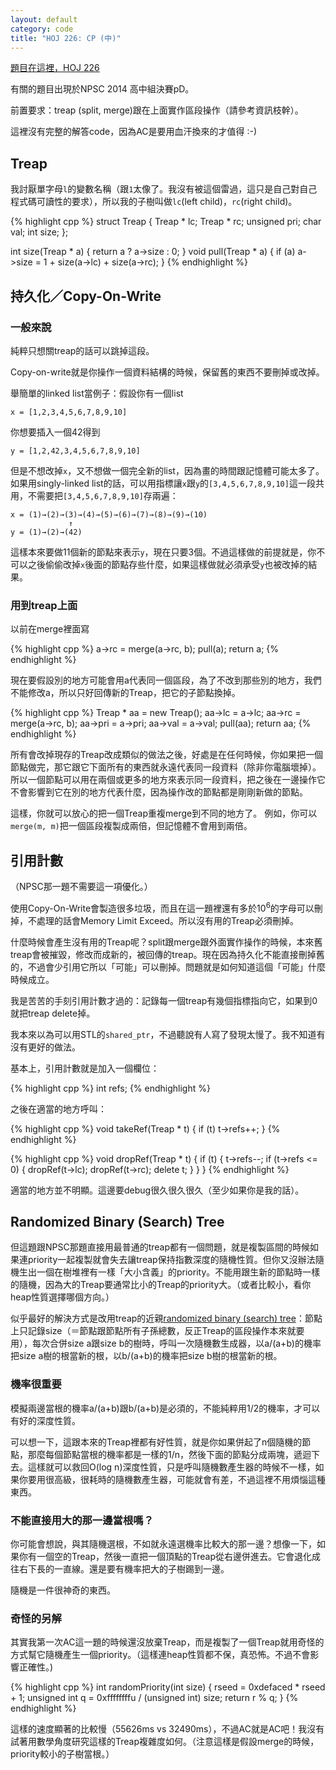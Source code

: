 ```yaml
---
layout: default
category: code
title: "HOJ 226: CP (中)"
---
```


[題目在這裡，HOJ 226](http://hoj.twbbs.org/judge/problem/view/226)

有關的題目出現於NPSC 2014 高中組決賽pD。

前置要求：treap (split, merge)跟在上面實作區段操作（請參考資訊枝幹）。

這裡沒有完整的解答code，因為AC是要用血汗換來的才值得 :-)

## Treap

我討厭單字母`l`的變數名稱（跟`1`太像了。我沒有被這個雷過，這只是自己對自己程式碼可讀性的要求），所以我的子樹叫做`lc`(left child)，`rc`(right child)。

{% highlight cpp %}
struct Treap {
    Treap * lc;
    Treap * rc;
    unsigned pri;
    char val;
    int size;
};

int size(Treap * a) { return a ? a->size : 0; }
void pull(Treap * a) {
    if (a) a->size = 1 + size(a->lc) + size(a->rc);
}
{% endhighlight %}

## 持久化／Copy-On-Write

### 一般來說

純粹只想關treap的話可以跳掉這段。

Copy-on-write就是你操作一個資料結構的時候，保留舊的東西不要刪掉或改掉。

舉簡單的linked list當例子：假設你有一個list

    x = [1,2,3,4,5,6,7,8,9,10]

你想要插入一個42得到

    y = [1,2,42,3,4,5,6,7,8,9,10]

但是不想改掉`x`，又不想做一個完全新的list，因為畫的時間跟記憶體可能太多了。
如果用singly-linked list的話，可以用指標讓`x`跟`y`的`[3,4,5,6,7,8,9,10]`這一段共用，不需要把`[3,4,5,6,7,8,9,10]`存兩遍：

    x = (1)→(2)→(3)→(4)→(5)→(6)→(7)→(8)→(9)→(10)
                 ↑
    y = (1)→(2)→(42)

這樣本來要做11個新的節點來表示`y`，現在只要3個。不過這樣做的前提就是，你不可以之後偷偷改掉`x`後面的節點存些什麼，如果這樣做就必須承受`y`也被改掉的結果。

### 用到treap上面

以前在merge裡面寫

{% highlight cpp %}
a->rc = merge(a->rc, b);
pull(a);
return a;
{% endhighlight %}

現在要假設別的地方可能會用a代表同一個區段，為了不改到那些別的地方，我們不能修改a，所以只好回傳新的Treap，把它的子節點換掉。

{% highlight cpp %}
Treap * aa = new Treap();
aa->lc = a->lc;
aa->rc = merge(a->rc, b);
aa->pri = a->pri;
aa->val = a->val;
pull(aa);
return aa;
{% endhighlight %}

所有會改掉現存的Treap改成類似的做法之後，好處是在任何時候，你如果把一個節點做完，那它跟它下面所有的東西就永遠代表同一段資料（除非你電腦壞掉）。
所以一個節點可以用在兩個或更多的地方來表示同一段資料，把之後在一邊操作它不會影響到它在別的地方代表什麼，因為操作改的節點都是剛剛新做的節點。

這樣，你就可以放心的把一個Treap重複merge到不同的地方了。
例如，你可以`merge(m, m)`把一個區段複製成兩倍，但記憶體不會用到兩倍。

## 引用計數

（NPSC那一題不需要這一項優化。）

使用Copy-On-Write會製造很多垃圾，而且在這一題裡還有多於10<sup>6</sup>的字母可以刪掉，不處理的話會Memory Limit Exceed。所以沒有用的Treap必須刪掉。

什麼時候會產生沒有用的Treap呢？split跟merge跟外面實作操作的時候，本來舊treap會被摧毀，修改而成新的，被回傳的treap。現在因為持久化不能直接刪掉舊的，不過會少引用它所以「可能」可以刪掉。問題就是如何知道這個「可能」什麼時候成立。

我是苦苦的手刻引用計數才過的：記錄每一個treap有幾個指標指向它，如果到0就把treap delete掉。

我本來以為可以用STL的`shared_ptr`，不過聽說有人寫了發現太慢了。我不知道有沒有更好的做法。

基本上，引用計數就是加入一個欄位：

{% highlight cpp %}
int refs;
{% endhighlight %}

之後在適當的地方呼叫：

{% highlight cpp %}
void takeRef(Treap * t) {
    if (t) t->refs++;
}
{% endhighlight %}

{% highlight cpp %}
void dropRef(Treap * t) {
    if (t) {
        t->refs--;
        if (t->refs <= 0) {
            dropRef(t->lc);
            dropRef(t->rc);
            delete t;
        }
    }
}
{% endhighlight %}

適當的地方並不明顯。這邊要debug很久很久很久（至少如果你是我的話）。

## Randomized Binary (Search) Tree

但這題跟NPSC那題直接用最普通的treap都有一個問題，就是複製區間的時候如果連priority一起複製就會失去讓treap保持指數深度的隨機性質。但你又沒辦法隨機生出一個在樹堆裡有一樣「大小含義」的priority。不能用跟生新的節點時一樣的隨機，因為大的Treap要通常比小的Treap的priority大。（或者比較小，看你heap性質選擇哪個方向。）

似乎最好的解決方式是改用treap的近親[randomized binary (search) tree](https://en.wikipedia.org/wiki/Randomized_binary_search_tree)：節點上只記錄size（＝節點跟節點所有子孫總數，反正Treap的區段操作本來就要用），每次合併size a跟size b的樹時，呼叫一次隨機數生成器，以a/(a+b)的機率把size a樹的根當新的根，以b/(a+b)的機率把size b樹的根當新的根。

### 機率很重要

模擬兩邊當根的機率a/(a+b)跟b/(a+b)是必須的，不能純粹用1/2的機率，才可以有好的深度性質。

可以想一下，這跟本來的Treap裡都有好性質，就是你如果併起了n個隨機的節點，那麼每個節點當根的機率都是一樣的1/n，然後下面的節點分成兩塊，遞迴下去。這樣就可以救回O(log n)深度性質，只是呼叫隨機數產生器的時候不一樣，如果你要用很高級，很耗時的隨機數產生器，可能就會有差，不過這裡不用煩惱這種東西。

### 不能直接用大的那一邊當根嗎？

你可能會想說，與其隨機選根，不如就永遠選機率比較大的那一邊？想像一下，如果你有一個空的Treap，然後一直把一個頂點的Treap從右邊併進去。它會退化成往右下長的一直線。還是要有機率把大的子樹踢到一邊。

隨機是一件很神奇的東西。

### 奇怪的另解

其實我第一次AC這一題的時候還沒放棄Treap，而是複製了一個Treap就用奇怪的方式幫它隨機產生一個priority。（這樣連heap性質都不保，真恐怖。不過不會影響正確性。)

{% highlight cpp %}
int randomPriority(int size) {
    rseed = 0xdefaced * rseed + 1;
    unsigned int q = 0xffffffffu / (unsigned int) size;
    return r % q;
}
{% endhighlight %}

這樣的速度顯著的比較慢（55626ms vs 32490ms），不過AC就是AC吧！我沒有試著用數學角度研究這樣的Treap複雜度如何。（注意這樣是假設merge的時候，priority較小的子樹當根。）
